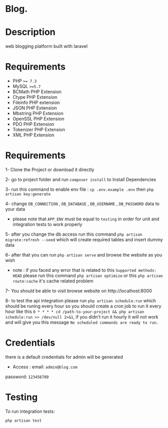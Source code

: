# Blog.

# Description
web blogging platform built with laravel

# Requirements

- PHP `>= 7.3`
- MySQL `>=5.7`
- BCMath PHP Extension
- Ctype PHP Extension
- Fileinfo PHP extension
- JSON PHP Extension
- Mbstring PHP Extension
- OpenSSL PHP Extension
- PDO PHP Extension
- Tokenizer PHP Extension
- XML PHP Extension

# Requirements

1- Clone the Project or download it directly

2- go to project folder and run `composer install` to Install Dependencies

3- run this command to enable env file : `cp .env.example .env` then `php artisan key:generate`

4- change `DB_CONNECTION` , `DB_DATABASE` , `DB_USERNAME` , `DB_PASSWORD` data to your data 
- please note that `APP_ENV` must be equal to `testing` in order for unit and integration tests to work properly

5- after you change the db access run this command `php artisan migrate:refresh --seed` which will create required tables and insert dummy data

6- after that you can run `php artisan serve` and  browse the website as you wish 
- note : if you faced any error that is related to this `Supported methods: HEAD` please run this command `php artisan optimize` or this `php artisan route:cache` it's cache related problem

7- You should be able to visit browse website on http://localhost:8000

8- to test the api integration please run `php artisan schedule:run` which should be runing every hour so you should create a cron job to run it every hour like this `0 * * * * cd /path-to-your-project && php artisan schedule:run >> /dev/null 2>&1`, if you didn't run it hourly it will not work and will give you this message `No scheduled commands are ready to run.`


# Credentials

there is a default credentials for admin will be generated 

- Access :
email: `admin@blog.com`

password: `123456789`

# Testing
To run integration tests:

`php artisan test`

